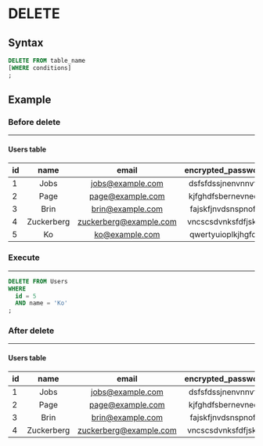 # DELETE

## Syntax

```sql
DELETE FROM table_name
[WHERE conditions]
;
```

## Example

### Before delete
---

#### Users table

| id | name       | email                  | encrypted_password |
|:---|:----------:| :---------------------:|:------------------:|
| 1  | Jobs       | jobs@example.com       | dsfsfdssjnenvnnvfq |
| 2  | Page       | page@example.com       | kjfghdfsbernevnedr |
| 3  | Brin       | brin@example.com       | fajskfjnvdsnspnofe |
| 4  | Zuckerberg | zuckerberg@example.com | vncscsdvnksfdfjskw |
| 5  | Ko         | ko@example.com         | qwertyuioplkjhgfds |

### Execute
---

```sql
DELETE FROM Users
WHERE
  id = 5
  AND name = 'Ko'
;
```

### After delete
---

#### Users table

| id | name       | email                  | encrypted_password |
|:---|:----------:| :---------------------:|:------------------:|
| 1  | Jobs       | jobs@example.com       | dsfsfdssjnenvnnvfq |
| 2  | Page       | page@example.com       | kjfghdfsbernevnedr |
| 3  | Brin       | brin@example.com       | fajskfjnvdsnspnofe |
| 4  | Zuckerberg | zuckerberg@example.com | vncscsdvnksfdfjskw |
